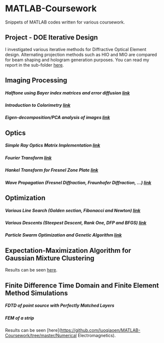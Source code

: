 # MATLAB-Coursework
Snippets of MATLAB codes written for various coursework.

## Project - DOE Iterative Design
I investigated various iterative methods for Diffractive Optical Element design. 
Alternating projection methods such as HIO and MIO are compared for beam shaping and hologram generation purposes.
You can read my report in the sub-folder [here](https://github.com/luoqiaoen/MATLAB-Coursework/blob/master/Project%20-%20DOE%20Iterative%20Design/DOE_iterative_compare_Qiaoen_LUO.pdf).

## Imaging Processing
##### Halftone using Bayer index matrices and error diffusion [link](https://github.com/luoqiaoen/MATLAB-Coursework/tree/master/Image%20Processing%20Basics/Halftone)
##### Introduction to Colorimetry [link](https://github.com/luoqiaoen/MATLAB-Coursework/tree/master/Image%20Processing%20Basics/Intro%20to%20Colorimetry)
##### Eigen-decomposition/PCA analysis of images [link](https://github.com/luoqiaoen/MATLAB-Coursework/tree/master/Image%20Processing%20Basics/PCA%20of%20Images)

## Optics
##### Simple Ray Optics Matrix Implementation [link](https://github.com/luoqiaoen/MATLAB-Coursework/tree/master/Optics/Ray%20Optics)
##### Fourier Transform [link](https://github.com/luoqiaoen/MATLAB-Coursework/tree/master/Optics/Fourier%20Transform)
##### Hankel Transform for Fresnel Zone Plate [link](https://github.com/luoqiaoen/MATLAB-Coursework/tree/master/Optics/Hankel%20Transform%20of%20FZP)
##### Wave Propagation (Fresnel Diffraction, Fraunhofer Diffraction, ...) [link](https://github.com/luoqiaoen/MATLAB-Coursework/tree/master/Optics/Wave%20Propagation)

## Optimization
##### Various Line Search (Golden section, Fibonacci and Newton) [link](https://github.com/luoqiaoen/MATLAB-Coursework/blob/master/Optimization/Line_Search.m)
##### Various Descents (Steepest Descent, Rank One, DFP and BFGS) [link](https://github.com/luoqiaoen/MATLAB-Coursework/blob/master/Optimization/All_Kinds_Of_Descent.m)
##### Particle Swarm Optimization and Genetic Algorithm [link](https://github.com/luoqiaoen/MATLAB-Coursework/tree/master/Optimization/pso_genetic)

## Expectation-Maximization Algorithm for Gaussian Mixture Clustering
Results can be seen [here](https://github.com/luoqiaoen/MATLAB-Coursework/tree/master/EM%20Clustering).

## Finite Difference Time Domain and Finite Element Method Simulations
##### FDTD of point source with Perfectly Matched Layers
##### FEM of a strip
Results can be seen [here](https://github.com/luoqiaoen/MATLAB-Coursework/tree/master/Numerical Electromagnetics).
